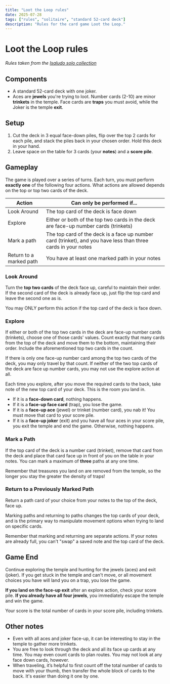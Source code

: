 ```yaml
---
title: "Loot the Loop rules"
date: 2025-07-28
tags: ["rules", "solitaire", "standard 52-card deck"]
description: "Rules for the card game Loot the Loop."
---
```

# Loot the Loop rules

_Rules taken from the [Isaludo solo collection](https://boardgamegeek.com/thread/2587399/isaludo-ten-new-solo-card-games-playable-with-a-st)_

## Components

- A standard 52-card deck with one joker.
- Aces are **jewels** you're trying to loot. Number cards (2-10) are minor **trinkets** in the temple. Face cards are **traps** you must avoid, while the Joker is the temple **exit**.

## Setup

1. Cut the deck in 3 equal face-down piles, flip over the top 2 cards for each pile, and stack the piles back in your chosen order. Hold this deck in your hand.
2. Leave space on the table for 3 cards (your **notes**) and a **score pile**.

## Gameplay

The game is played over a series of turns. Each turn, you must perform **exactly one** of the following four actions. What actions are allowed depends on the top or top two cards of the deck.

| Action                  | Can only be performed if...                                                                                   |
|-------------------------|---------------------------------------------------------------------------------------------------------------|
| Look Around             | The top card of the deck is face down                                                                         |
| Explore                 | Either or both of the top two cards in the deck are face-up number cards (trinkets)                           |
| Mark a path             | The top card of the deck is a face up number card (trinket), and you have less than three cards in your notes |
| Return to a marked path | You have at least one marked path in your notes                                                               |

### Look Around

Turn the **top two cards** of the deck face up, careful to maintain their order.
If the second card of the deck is already face up, just flip the top card and leave the second one as is.

You may ONLY perform this action if the top card of the deck is face down.

### Explore

If either or both of the top two cards in the deck are face-up number cards (trinkets), choose one of those cards' values.
Count exactly that many cards from the top of the deck and move them to the bottom, maintaining their order.
Include the aforementioned top two cards in the count.

If there is only one face-up number card among the top two cards of the deck, you may only travel by that count.
If neither of the two top cards of the deck are face up number cards, you may not use the explore action at all.

Each time you explore, after you move the required cards to the back, take note of the new top card of your deck.
This is the room you land in.

- If it is a **face-down card**, nothing happens.
- If it is a **face-up face card** (trap), you lose the game.
- If it is a **face-up ace** (jewel) or trinket (number card), you nab it! You must move that card to your score pile.
- If it is a **face-up joker** (exit) and you have all four aces in your score pile, you exit the temple and end the game. Otherwise, nothing happens.

### Mark a Path

If the top card of the deck is a number card (trinket), remove that card from the deck and place that card face up in front of you on the table in your notes.
You can mark a maximum of **three** paths at any one time.

Remember that treasures you land on are removed from the temple, so the longer you stay the greater the density of traps!

### Return to a Previously Marked Path

Return a path card of your choice from your notes to the top of the deck, face up.

Marking paths and returning to paths changes the top cards of your deck, and is the primary way to manipulate movement options when trying to land on specific cards.

Remember that marking and returning are separate actions.
If your notes are already full, you can't "swap" a saved note and the top card of the deck.

## Game End

Continue exploring the temple and hunting for the jewels (aces) and exit (joker).
If you get stuck in the temple and can't move, or all movement choices you have will land you on a trap, you lose the game.

**If you land on the face-up exit** after an explore action, check your score pile.
**If you already have all four jewels**, you immediately escape the temple and win the game.

Your score is the total number of cards in your score pile, including trinkets.

## Other notes

- Even with all aces and joker face-up, it can be interesting to stay in the temple to gather more trinkets.
- You are free to look through the deck and all its face up cards at any time. You may even count cards to plan routes. You may not look at any face down cards, however.
- When traveling, it’s helpful to first count off the total number of cards to move with your thumb, then transfer the whole block of cards to the back. It's easier than doing it one by one.
